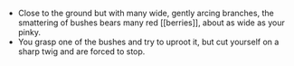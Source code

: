- Close to the ground but with many wide, gently arcing branches, the smattering of bushes bears many red [[berries]], about as wide as your pinky.
- You grasp one of the bushes and try to uproot it, but cut yourself on a sharp twig and are forced to stop.